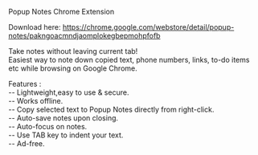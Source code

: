 Popup Notes Chrome Extension  

Download here: https://chrome.google.com/webstore/detail/popup-notes/pakngoacmndjaomplokegbepmohpfofb

Take notes without leaving current tab!  
Easiest way to note down copied text, phone numbers, links, to-do items etc while browsing on Google Chrome.  

Features :  
-- Lightweight,easy to use & secure.    
-- Works offline.  
-- Copy selected text to Popup Notes directly from right-click.  
-- Auto-save notes upon closing.  
-- Auto-focus on notes.  
-- Use TAB key to indent your text.  
-- Ad-free.  
